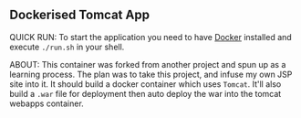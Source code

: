 ## Dockerised Tomcat App

QUICK RUN: To start the application you need to have [Docker](https://www.docker.com/) installed and execute `./run.sh` in your shell.

ABOUT: This container was forked from another project and spun up as a learning process. The plan was to take this project, and infuse my own JSP site into it. It should build a docker container which uses `Tomcat`. It'll also build a `.war` file for deployment then auto deploy the war into the tomcat webapps container.
